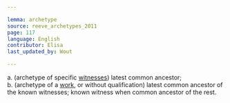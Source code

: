```yaml
---

lemma: archetype
source: reeve_archetypes_2011
page: 117
language: English
contributor: Elisa
last_updated_by: Wout

---
```


a. (archetype of specific [witnesses](witness.html)) latest common ancestor;                
b. (archetype of a [work](work.html), or without qualification) latest common ancestor of the known witnesses; known witness when common ancestor of the rest.
